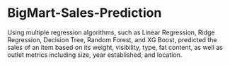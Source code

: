 # BigMart-Sales-Prediction

Using multiple regression algorithms, such as Linear Regression, Ridge Regression,
Decision Tree, Random Forest, and XG Boost, predicted the sales of an item based on
its weight, visibility, type, fat content, as well as outlet metrics including size, year
established, and location.

